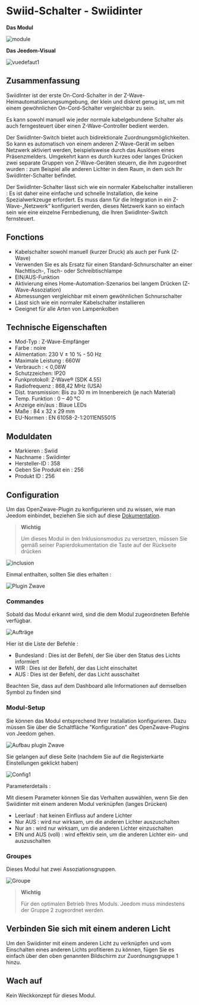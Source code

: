 # Swiid-Schalter - Swiidinter

**Das Modul**

![module](images/swiid.inter/module.jpg)

**Das Jeedom-Visual**

![vuedefaut1](images/swiid.inter/vuedefaut1.jpg)

## Zusammenfassung

SwiidInter ist der erste On-Cord-Schalter in der Z-Wave-Heimautomatisierungsumgebung, der klein und diskret genug ist, um mit einem gewöhnlichen On-Cord-Schalter vergleichbar zu sein.

Es kann sowohl manuell wie jeder normale kabelgebundene Schalter als auch ferngesteuert über einen Z-Wave-Controller bedient werden.

Der SwiidInter-Switch bietet auch bidirektionale Zuordnungsmöglichkeiten. So kann es automatisch von einem anderen Z-Wave-Gerät im selben Netzwerk aktiviert werden, beispielsweise durch das Auslösen eines Präsenzmelders. Umgekehrt kann es durch kurzes oder langes Drücken zwei separate Gruppen von Z-Wave-Geräten steuern, die ihm zugeordnet wurden : zum Beispiel alle anderen Lichter in dem Raum, in dem sich Ihr SwiidInter-Schalter befindet.

Der SwiidInter-Schalter lässt sich wie ein normaler Kabelschalter installieren : Es ist daher eine einfache und schnelle Installation, die keine Spezialwerkzeuge erfordert. Es muss dann für die Integration in ein Z-Wave-„Netzwerk“ konfiguriert werden, dieses Netzwerk kann so einfach sein wie eine einzelne Fernbedienung, die Ihren SwiidInter-Switch fernsteuert.

## Fonctions

-   Kabelschalter sowohl manuell (kurzer Druck) als auch per Funk (Z-Wave)
-   Verwenden Sie es als Ersatz für einen Standard-Schnurschalter an einer Nachttisch-, Tisch- oder Schreibtischlampe
-   EIN/AUS-Funktion
-   Aktivierung eines Home-Automation-Szenarios bei langem Drücken (Z-Wave-Assoziation)
-   Abmessungen vergleichbar mit einem gewöhnlichen Schnurschalter
-   Lässt sich wie ein normaler Kabelschalter installieren
-   Geeignet für alle Arten von Lampenkolben

## Technische Eigenschaften

-   Mod-Typ : Z-Wave-Empfänger
-   Farbe : noire
-   Alimentation: 230 V ± 10 % - 50 Hz
-   Maximale Leistung : 660W
-   Verbrauch : &lt; 0,08W
-   Schutzzeichen: IP20
-   Funkprotokoll: Z-Wave® (SDK 4.55)
-   Radiofrequenz : 868,42 MHz (USA)
-   Dist. transmission: Bis zu 30 m im Innenbereich (je nach Material)
-   Temp. Funktion : 0 – 40 °C
-   Anzeige ein/aus : Blaue LEDs
-   Maße : 84 x 32 x 29 mm
-   EU-Normen : EN 61058-2-1:2011EN55015

## Moduldaten

-   Markieren : Swiid
-   Nachname : Swiidinter
-   Hersteller-ID : 358
-   Geben Sie Produkt ein : 256
-   Produkt ID : 256

## Configuration

Um das OpenZwave-Plugin zu konfigurieren und zu wissen, wie man Jeedom einbindet, beziehen Sie sich auf diese [Dokumentation](https://doc.jeedom.com/de_DE/plugins/automation%20protocol/openzwave/).

> **Wichtig**
>
> Um dieses Modul in den Inklusionsmodus zu versetzen, müssen Sie gemäß seiner Papierdokumentation die Taste auf der Rückseite drücken

![inclusion](images/swiid.inter/inclusion.jpg)

Einmal enthalten, sollten Sie dies erhalten :

![Plugin Zwave](images/swiid.inter/information.jpg)

### Commandes

Sobald das Modul erkannt wird, sind die dem Modul zugeordneten Befehle verfügbar.

![Aufträge](images/swiid.inter/commandes.jpg)

Hier ist die Liste der Befehle :

-   Bundesland : Dies ist der Befehl, der Sie über den Status des Lichts informiert
-   WIR : Dies ist der Befehl, der das Licht einschaltet
-   AUS : Dies ist der Befehl, der das Licht ausschaltet

Beachten Sie, dass auf dem Dashboard alle Informationen auf demselben Symbol zu finden sind

### Modul-Setup

Sie können das Modul entsprechend Ihrer Installation konfigurieren. Dazu müssen Sie über die Schaltfläche "Konfiguration" des OpenZwave-Plugins von Jeedom gehen.

![Aufbau plugin Zwave](images/plugin/bouton_configuration.jpg)

Sie gelangen auf diese Seite (nachdem Sie auf die Registerkarte Einstellungen geklickt haben)

![Config1](images/swiid.inter/config1.jpg)

Parameterdetails :

Mit diesem Parameter können Sie das Verhalten auswählen, wenn Sie den Swiidinter mit einem anderen Modul verknüpfen (langes Drücken)

-   Leerlauf : hat keinen Einfluss auf andere Lichter
-   Nur AUS : wird nur wirksam, um die anderen Lichter auszuschalten
-   Nur an : wird nur wirksam, um die anderen Lichter einzuschalten
-   EIN und AUS (voll) : wird effektiv sein, um die anderen Lichter ein- und auszuschalten

### Groupes

Dieses Modul hat zwei Assoziationsgruppen.

![Groupe](images/swiid.inter/groupe.jpg)

> **Wichtig**
>
> Für den optimalen Betrieb Ihres Moduls. Jeedom muss mindestens der Gruppe 2 zugeordnet werden.

## Verbinden Sie sich mit einem anderen Licht

Um den Swiidinter mit einem anderen Licht zu verknüpfen und vom Einschalten eines anderen Lichts profitieren zu können, fügen Sie es einfach über den oben genannten Bildschirm zur Zuordnungsgruppe 1 hinzu.

## Wach auf

Kein Weckkonzept für dieses Modul.

